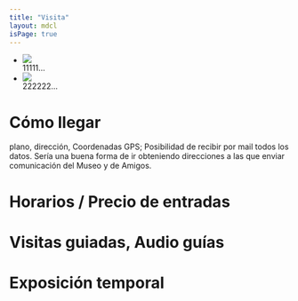 ```yaml
---
title: "Visita"
layout: mdcl
isPage: true
---
```


<ul data-orbit>
  <li>
    <img src="images/mdjgcl-1.jpg" />
    <div class="orbit-caption">11111...</div>
  </li>
  <li>
    <img src="images/mdjgcl-2.jpg" />
    <div class="orbit-caption">222222...</div>
  </li>
  
</ul>

# Cómo llegar  
plano, dirección, Coordenadas GPS; Posibilidad de recibir por mail todos los datos. Sería una buena forma de ir obteniendo direcciones a las que enviar comunicación del Museo y de Amigos.


# Horarios / Precio de entradas


# Visitas guiadas, Audio guías


# Exposición temporal


